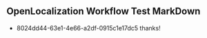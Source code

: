 ## OpenLocalization Workflow Test MarkDown
* 8024dd44-63e1-4e66-a2df-0915c1e17dc5 thanks!

<!--HONumber=Sep16_HO1-->


